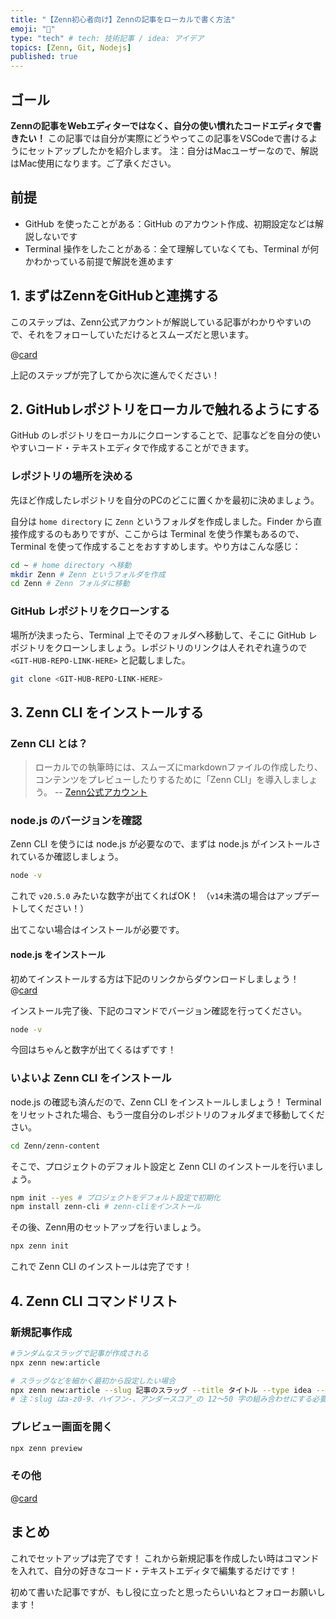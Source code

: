 ```yaml
---
title: "【Zenn初心者向け】Zennの記事をローカルで書く方法"
emoji: "🔰"
type: "tech" # tech: 技術記事 / idea: アイデア
topics: [Zenn, Git, Nodejs]
published: true
---
```


## ゴール

**Zennの記事をWebエディターではなく、自分の使い慣れたコードエディタで書きたい！**
この記事では自分が実際にどうやってこの記事をVSCodeで書けるようにセットアップしたかを紹介します。
注：自分はMacユーザーなので、解説はMac使用になります。ご了承ください。

## 前提

- GitHub を使ったことがある：GitHub のアカウント作成、初期設定などは解説しないです
- Terminal 操作をしたことがある：全て理解していなくても、Terminal が何かわかっている前提で解説を進めます

## 1. まずはZennをGitHubと連携する

このステップは、Zenn公式アカウントが解説している記事がわかりやすいので、それをフォローしていただけるとスムーズだと思います。

@[card](https://zenn.dev/zenn/articles/connect-to-github)

上記のステップが完了してから次に進んでください！

## 2. GitHubレポジトリをローカルで触れるようにする

GitHub のレポジトリをローカルにクローンすることで、記事などを自分の使いやすいコード・テキストエディタで作成することができます。

### レポジトリの場所を決める

先ほど作成したレポジトリを自分のPCのどこに置くかを最初に決めましょう。

自分は `home directory` に `Zenn` というフォルダを作成しました。Finder から直接作成するのもありですが、ここからは Terminal を使う作業もあるので、Terminal を使って作成することをおすすめします。やり方はこんな感じ：
```bash
cd ~ # home directory へ移動
mkdir Zenn # Zenn というフォルダを作成
cd Zenn # Zenn フォルダに移動
```

### GitHub レポジトリをクローンする

場所が決まったら、Terminal 上でそのフォルダへ移動して、そこに GitHub レポジトリをクローンしましょう。レポジトリのリンクは人それぞれ違うので `<GIT-HUB-REPO-LINK-HERE>` と記載しました。
```bash
git clone <GIT-HUB-REPO-LINK-HERE>
```

## 3. Zenn CLI をインストールする

### Zenn CLI とは？

> ローカルでの執筆時には、スムーズにmarkdownファイルの作成したり、コンテンツをプレビューしたりするために「Zenn CLI」を導入しましょう。
> -- [Zenn公式アカウント](https://zenn.dev/zenn/articles/install-zenn-cli)

### node.js のバージョンを確認

Zenn CLI を使うには node.js が必要なので、まずは node.js がインストールされているか確認しましょう。
```bash 
node -v
```
これで `v20.5.0` みたいな数字が出てくればOK！
（`v14`未満の場合はアップデートしてください！）

出てこない場合はインストールが必要です。

#### node.js をインストール

初めてインストールする方は下記のリンクからダウンロードしましょう！
@[card](https://nodejs.org/en/)

インストール完了後、下記のコマンドでバージョン確認を行ってください。
```bash 
node -v
```
今回はちゃんと数字が出てくるはずです！

### いよいよ Zenn CLI をインストール

node.js の確認も済んだので、Zenn CLI をインストールしましょう！
Terminal をリセットされた場合、もう一度自分のレポジトリのフォルダまで移動してください。
```bash
cd Zenn/zenn-content
```

そこで、プロジェクトのデフォルト設定と Zenn CLI のインストールを行いましょう。

```bash 
npm init --yes # プロジェクトをデフォルト設定で初期化
npm install zenn-cli # zenn-cliをインストール
```

その後、Zenn用のセットアップを行いましょう。
```bash 
npx zenn init
```
これで Zenn CLI のインストールは完了です！

## 4. Zenn CLI コマンドリスト

### 新規記事作成
```bash
#ランダムなスラッグで記事が作成される
npx zenn new:article

# スラッグなどを細かく最初から設定したい場合
npx zenn new:article --slug 記事のスラッグ --title タイトル --type idea --emoji ✨
# 注：slug はa-z0-9、ハイフン-、アンダースコア_の 12〜50 字の組み合わせにする必要があります
```
### プレビュー画面を開く
```bash
npx zenn preview
```

### その他
@[card](https://zenn.dev/zenn/articles/zenn-cli-guide)

## まとめ

これでセットアップは完了です！
これから新規記事を作成したい時はコマンドを入れて、自分の好きなコード・テキストエディタで編集するだけです！

初めて書いた記事ですが、もし役に立ったと思ったらいいねとフォローお願いします！
